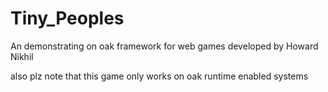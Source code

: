 # Tiny_Peoples
An demonstrating on oak framework for web games developed by Howard Nikhil

also plz note that this game only works on oak runtime enabled systems 

